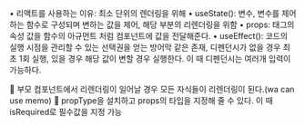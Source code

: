 • 리액트를 사용하는 이유: 최소 단위의 렌더링을 위해
• useState(): 변수, 변수를 제어하는 함수로 구성되며 변하는 값을 제어, 해당 부분의 리렌더링을 위함
• props: 태그의 속성 값을 함수의 아규먼트 처럼 컴포넌트에 값을 전달해준다.
• useEffect(): 코드의 실행 시점을 관리할 수 있는 선택권을 얻는 방어막 같은 존재, 디펜던시가 없을 경우 최초 1회 실행, 있을 경우 해당 값이 변할 경우 실행한다. 이 때 디펜던시는 여러개 입력이 가능하다.

🏴 부모 컴포넌트에서 리렌더링이 일어날 경우 모든 자식들이 리렌더링이 된다.(wa can use memo)
🏴 propType을 설치하고 props의 타입을 지정해 줄 수 있다. 이 때 isRequired로 필수값을 지정 가능
